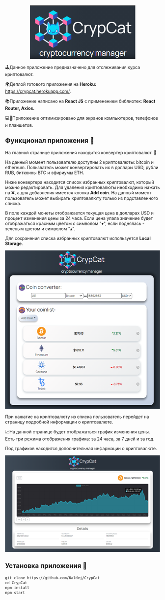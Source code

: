    <p align="center">
    <img src="https://github.com/6aldej/ImagesForProjects/blob/master/CrypCat/logo.png" alt="logo"/>
   </p>
   
  🕹Данное приложение предназначено для отслеживания курса криптовалют.
  
  🌍Деплой готового приложения на **Heroku:** <https://crypcat.herokuapp.com/>.  
  
  📚Приложение написано на **React JS** с применением библиотек: **React Router, Axios.**  
  
  💻📱Приложение оптимизировано для экранов компьютеров, телефонов и планшетов.
 
 ## Функционал приложения 🎢
 
 На главной странице приложения находится конвертер криптовалют. 💱
 
 На данный момент пользователю доступны 2 криптовалюты: bitcoin и ethereum. Пользватель может конвертировать их
 в доллары USD, рубли RUB, биткоины BTC и эфириумы ETH.
 
 Ниже конвертера находится список избранных криптовалют, который можно редактировать. Для удаления криптовалюты необходимо нажать на ❌, а для добавления имеется кнопка
 **Add coin**. На данный момент пользователь может выбирать криптовалюту только из прдставленного списка.
 
 В поле каждой монеты отображается текущая цена в долларах USD и процент изменения цены за 24 часа. Если цена упала значение будет отображаться красным цветом с символом "▾", 
 если поднялась - зеленым цветом и символом "▴".
 
 Для сохранения списка избранных криптовалют используется **Local Storage**.
 
 <p align="center">
    <img src="https://github.com/6aldej/ImagesForProjects/blob/master/CrypCat/1.png" alt="1"/>
  </p>
  
  При нажатие на криптовалюту из списка пользователь перейдет на страницу подробной информации о криптовалюте. 
  
  📈На данной странице будет отображаться график изменения цены. 
  Есть три режима отображения графика: за 24 часа, за 7 дней и за год.
  
  Под графиков находится дополнительная инфармации о криптовалюте.
   
  <p align="center">
    <img src="https://github.com/6aldej/ImagesForProjects/blob/master/CrypCat/2.png" alt="2"/>
  </p>

 ## Установка приложения 🚀

    git clone https://github.com/6aldej/CrypCat
    cd CrypCat
    npm install
    npm start
